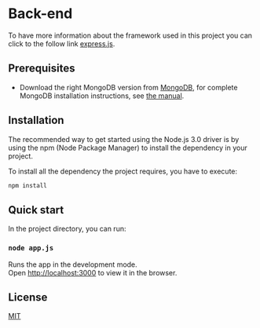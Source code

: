 # Back-end

To have more information about the framework used in this project you can click to the follow link [express.js](https://expressjs.com/).

## Prerequisites

- Download the right MongoDB version from [MongoDB](https://www.mongodb.org/downloads), for complete MongoDB installation instructions, see [the manual](https://docs.mongodb.org/manual/installation/).

## Installation

The recommended way to get started using the Node.js 3.0 driver is by using the npm (Node Package Manager) to install the dependency in your project.

To install all the dependency the project requires, you have to execute:
```bash
npm install
```

## Quick start

In the project directory, you can run:

### `node app.js`

Runs the app in the development mode.<br />
Open [http://localhost:3000](http://localhost:3000) to view it in the browser.

## License
[MIT](https://choosealicense.com/licenses/mit/)
